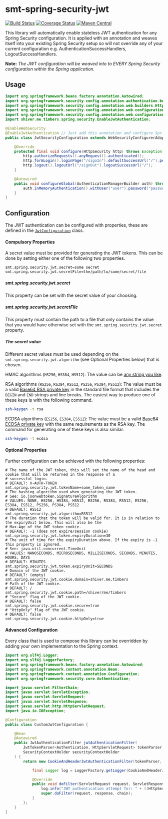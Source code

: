 <!---
Copyright 2015 Karl Bennett

Licensed under the Apache License, Version 2.0 (the "License");
you may not use this file except in compliance with the License.
You may obtain a copy of the License at

    http://www.apache.org/licenses/LICENSE-2.0

Unless required by applicable law or agreed to in writing, software
distributed under the License is distributed on an "AS IS" BASIS,
WITHOUT WARRANTIES OR CONDITIONS OF ANY KIND, either express or implied.
See the License for the specific language governing permissions and
limitations under the License.
-->
smt-spring-security-jwt
===========
[![Build Status](https://travis-ci.org/shiver-me-timbers/smt-spring-security-parent.svg)](https://travis-ci.org/shiver-me-timbers/smt-spring-security-parent) [![Coverage Status](https://coveralls.io/repos/shiver-me-timbers/smt-spring-security-parent/badge.svg?branch=master&service=github)](https://coveralls.io/github/shiver-me-timbers/smt-spring-security-parent?branch=master) [![Maven Central](https://maven-badges.herokuapp.com/maven-central/com.github.shiver-me-timbers/smt-spring-security-jwt/badge.svg)](https://maven-badges.herokuapp.com/maven-central/com.github.shiver-me-timbers/smt-spring-security-jwt/)

This library will automatically enable stateless JWT authentication for any Spring Security configuration. It is applied
with an annotation and weaves itself into your existing Spring Security setup so will not override any of your current
configuration e.g. AuthenticationSuccessHandlers, LogoutSuccessHandlers.

**Note:** *The JWT configuration will be weaved into to EVERY Spring Security configuration within the Spring
application.*

## Usage

```java
import org.springframework.beans.factory.annotation.Autowired;
import org.springframework.security.config.annotation.authentication.builders.AuthenticationManagerBuilder;
import org.springframework.security.config.annotation.web.builders.HttpSecurity;
import org.springframework.security.config.annotation.web.configuration.EnableWebSecurity;
import org.springframework.security.config.annotation.web.configuration.WebSecurityConfigurerAdapter;
import shiver.me.timbers.spring.security.EnableJwtAuthentication;

@EnableWebSecurity
@EnableJwtAuthentication // Just add this annotation and configure Spring Security how ever you normally would.
public class JwtSecurityConfiguration extends WebSecurityConfigurerAdapter {

    @Override
    protected final void configure(HttpSecurity http) throws Exception {
        http.authorizeRequests().anyRequest().authenticated();
        http.formLogin().loginPage("/signIn").defaultSuccessUrl("/").permitAll();
        http.logout().logoutUrl("/signOut").logoutSuccessUrl("/");
    }

    @Autowired
    public void configureGlobal(AuthenticationManagerBuilder auth) throws Exception {
        auth.inMemoryAuthentication().withUser("user").password("password").roles("USER");
    }
}
```

## Configuration

The JWT authentication can be configured with properties, these are defined in the
[`JwtConfiguration`](src/main/java/shiver/me/timbers/spring/security/JwtConfiguration.java) class.

#### Compulsory Properties

A secret value must be provided for generating the JWT tokens. This can be done by setting either one of the following
two properties.
```properties
smt.spring.security.jwt.secret=some secret
smt.spring.security.jwt.secretFile=the/path/to/some/secret/file
```

##### smt.spring.security.jwt.secret
This property can be set with the secret value of your choosing.

##### smt.spring.security.jwt.secretFile
This property must contain the path to a file that only contains the value that you would have otherwise set with the
`smt.spring.security.jwt.secret` property.

##### The secret value
Different secret values must be used depending on the `smt.spring.security.jwt.algorithm`
(see Optional Properties below) that is chosen.

HMAC algorithms (`HS256`, `HS384`, `HS512`): The value can be
[any string you like](../smt-spring-security-test/smt-spring-security-jwt-hmac-integration/src/test/resources/application-value.properties).

RSA algorithms (`RS256`, `RS384`, `RS512`, `PS256`, `PS384`, `PS512`): The value must be a valid
[Base64 RSA private key](../smt-spring-security-test/smt-spring-security-jwt-rsa-integration/src/test/resources/application-value.properties)
in the standard file format that includes the `BEGIN` and `END` strings and line breaks. The easiest way to produce one
of these keys is with the following command.
```bash
ssh-keygen -t rsa
```

ECDSA algorithms (`ES256`, `ES384`, `ES512`): The value must be a valid
[Base64 ECDSA private key](../smt-spring-security-test/smt-spring-security-jwt-ecdsa-integration/src/test/resources/application-value.properties)
with the same requirements as the RSA key. The command for generating one of these keys is also similar.
```bash
ssh-keygen -t ecdsa
```



#### Optional Properties

Further configuration can be achieved with the following properties:
```properties
# The name of the JWT token, this will set the name of the head and cookie that will be returned in the response of a
# successful login.
# DEFAULT: X-AUTH-TOKEN
smt.spring.security.jwt.tokenName=some_token_name
# The hashing algorithm used when generating the JWT token.
# See: io.jsonwebtoken.SignatureAlgorithm
# VALUES: NONE, HS256, HS384, HS512, RS256, RS384, RS512, ES256, ES384, ES512, PS256, PS384, PS512
# DEFAULT: HS512
smt.spring.security.jwt.algorithm=RS512
# The duration that the token will be valid for. It is in relation to the expiryUnit below. This will also be the
# Max-Age of the JWT token cookie.
# DEFAULT: -1 (does not expire/session cookie)
smt.spring.security.jwt.token.expiryDuration=30
# The unit of time for the expiryDuration above. If the expiry is -1 this property is ignored.
# See: java.util.concurrent.TimeUnit
# VALUES: NANOSECONDS, MICROSECONDS, MILLISECONDS, SECONDS, MINUTES, HOURS, DAYS
# DEFAULT: MINUTES
smt.spring.security.jwt.token.expiryUnit=SECONDS
# Domain of the JWT cookie.
# DEFAULT: (empty)
smt.spring.security.jwt.cookie.domain=shiver.me.timbers
# Path of the JWT cookie.
# DEFAULT: /
smt.spring.security.jwt.cookie.path=/shiver/me/timbers
# "Secure" flag of the JWT cookie.
# DEFAULT: false
smt.spring.security.jwt.cookie.secure=true
# "HttpOnly" flag of the JWT cookie.
# DEFAULT: false
smt.spring.security.jwt.cookie.httpOnly=true
```

#### Advanced Configuration

Every class that is used to compose this library can be overridden by adding your own implementation to the Spring
context.

```java
import org.slf4j.Logger;
import org.slf4j.LoggerFactory;
import org.springframework.beans.factory.annotation.Autowired;
import org.springframework.context.annotation.Bean;
import org.springframework.context.annotation.Configuration;
import org.springframework.security.core.Authentication;

import javax.servlet.FilterChain;
import javax.servlet.ServletException;
import javax.servlet.ServletRequest;
import javax.servlet.ServletResponse;
import javax.servlet.http.HttpServletRequest;
import java.io.IOException;

@Configuration
public class CustomJwtConfiguration {

    @Bean
    @Autowired
    public JwtAuthenticationFilter jwtAuthenticationFilter(
        JwtTokenParser<Authentication, HttpServletRequest> tokenParser,
        SecurityContextHolder securityContextHolder
    ) {
        return new CookieAndHeaderJwtAuthenticationFilter(tokenParser, securityContextHolder) {

            final Logger log = LoggerFactory.getLogger(CookieAndHeaderJwtAuthenticationFilter.class);

            @Override
            public void doFilter(ServletRequest request, ServletResponse response, FilterChain chain) throws IOException, ServletException {
                log.info("JWT authentication attempt for: " + ((HttpServletRequest) request).getPathInfo());
                super.doFilter(request, response, chain);
            }
        };
    }
}
```